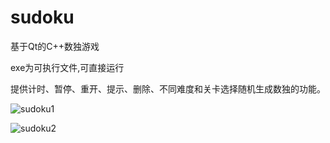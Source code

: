 # sudoku
基于Qt的C++数独游戏

exe为可执行文件,可直接运行

提供计时、暂停、重开、提示、删除、不同难度和关卡选择随机生成数独的功能。

![sudoku1](https://user-images.githubusercontent.com/68471340/124869618-08590c80-dff4-11eb-9e10-857488957f60.png)

![sudoku2](https://user-images.githubusercontent.com/68471340/124869622-098a3980-dff4-11eb-9944-dadf03fccdef.png)

